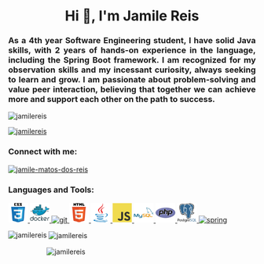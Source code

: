 <h1 align="center">Hi 👋, I'm Jamile Reis</h1>
<h3 align="justify">As a 4th year Software Engineering student, I have solid Java skills, with 2 years of hands-on experience in the language, including the Spring Boot framework. I am recognized for my observation skills and my incessant curiosity, always seeking to learn and grow. I am passionate about problem-solving and value peer interaction, believing that together we can achieve more and support each other on the path to success.</h3>

<p align="left"> <img src="https://komarev.com/ghpvc/?username=jamilereis&label=Profile%20views&color=0e75b6&style=flat" alt="jamilereis" /> </p>

<p align="left"> <a href="https://github.com/ryo-ma/github-profile-trophy"><img src="https://github-profile-trophy.vercel.app/?username=jamilereis" alt="jamilereis" /></a> </p>

<h3 align="left">Connect with me:</h3>
<p align="left">
<a href="https://linkedin.com/in/jamile-matos-dos-reis" target="blank"><img align="center" src="https://raw.githubusercontent.com/rahuldkjain/github-profile-readme-generator/master/src/images/icons/Social/linked-in-alt.svg" alt="jamile-matos-dos-reis" height="30" width="40" /></a>
</p>

<h3 align="left">Languages and Tools:</h3>
<p align="left"> <a href="https://www.w3schools.com/css/" target="_blank" rel="noreferrer"> <img src="https://raw.githubusercontent.com/devicons/devicon/master/icons/css3/css3-original-wordmark.svg" alt="css3" width="40" height="40"/> </a> <a href="https://www.docker.com/" target="_blank" rel="noreferrer"> <img src="https://raw.githubusercontent.com/devicons/devicon/master/icons/docker/docker-original-wordmark.svg" alt="docker" width="40" height="40"/> </a> <a href="https://git-scm.com/" target="_blank" rel="noreferrer"> <img src="https://www.vectorlogo.zone/logos/git-scm/git-scm-icon.svg" alt="git" width="40" height="40"/> </a> <a href="https://www.w3.org/html/" target="_blank" rel="noreferrer"> <img src="https://raw.githubusercontent.com/devicons/devicon/master/icons/html5/html5-original-wordmark.svg" alt="html5" width="40" height="40"/> </a> <a href="https://www.java.com" target="_blank" rel="noreferrer"> <img src="https://raw.githubusercontent.com/devicons/devicon/master/icons/java/java-original.svg" alt="java" width="40" height="40"/> </a> <a href="https://developer.mozilla.org/en-US/docs/Web/JavaScript" target="_blank" rel="noreferrer"> <img src="https://raw.githubusercontent.com/devicons/devicon/master/icons/javascript/javascript-original.svg" alt="javascript" width="40" height="40"/> </a> <a href="https://www.mysql.com/" target="_blank" rel="noreferrer"> <img src="https://raw.githubusercontent.com/devicons/devicon/master/icons/mysql/mysql-original-wordmark.svg" alt="mysql" width="40" height="40"/> </a> <a href="https://www.php.net" target="_blank" rel="noreferrer"> <img src="https://raw.githubusercontent.com/devicons/devicon/master/icons/php/php-original.svg" alt="php" width="40" height="40"/> </a> <a href="https://www.postgresql.org" target="_blank" rel="noreferrer"> <img src="https://raw.githubusercontent.com/devicons/devicon/master/icons/postgresql/postgresql-original-wordmark.svg" alt="postgresql" width="40" height="40"/> </a> <a href="https://spring.io/" target="_blank" rel="noreferrer"> <img src="https://www.vectorlogo.zone/logos/springio/springio-icon.svg" alt="spring" width="40" height="40"/> </a> </p>

<p><img height="195" align="left" src="https://github-readme-stats.vercel.app/api/top-langs?username=jamilereis&show_icons=true&locale=en&layout=compact" alt="jamilereis" /></p>

<p>&nbsp;<img align="center" src="https://github-readme-stats.vercel.app/api?username=jamilereis&show_icons=true&locale=en" alt="jamilereis" /></p>

<p><img align="center" src="https://github-readme-streak-stats.herokuapp.com/?user=jamilereis&" alt="jamilereis" /></p>
